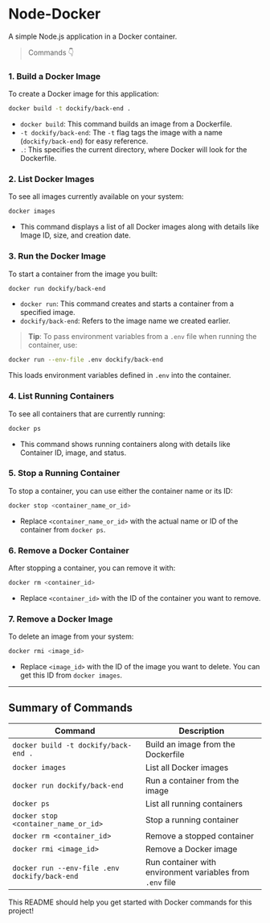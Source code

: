 # Node-Docker

A simple Node.js application in a Docker container.

> Commands 👇

### 1. Build a Docker Image

To create a Docker image for this application:

```bash
docker build -t dockify/back-end .
```


- `docker build`: This command builds an image from a Dockerfile.
- `-t dockify/back-end`: The `-t` flag tags the image with a name (`dockify/back-end`) for easy reference.
- `.`: This specifies the current directory, where Docker will look for the Dockerfile.

### 2. List Docker Images

To see all images currently available on your system:

```bash
docker images
```

- This command displays a list of all Docker images along with details like Image ID, size, and creation date.

### 3. Run the Docker Image

To start a container from the image you built:

```bash
docker run dockify/back-end
```

- `docker run`: This command creates and starts a container from a specified image.
- `dockify/back-end`: Refers to the image name we created earlier.

> **Tip**: To pass environment variables from a `.env` file when running the container, use:

```bash
docker run --env-file .env dockify/back-end
```

This loads environment variables defined in `.env` into the container.

### 4. List Running Containers

To see all containers that are currently running:

```bash
docker ps
```

- This command shows running containers along with details like Container ID, image, and status.

### 5. Stop a Running Container

To stop a container, you can use either the container name or its ID:

```bash
docker stop <container_name_or_id>
```

- Replace `<container_name_or_id>` with the actual name or ID of the container from `docker ps`.

### 6. Remove a Docker Container

After stopping a container, you can remove it with:

```bash
docker rm <container_id>
```

- Replace `<container_id>` with the ID of the container you want to remove.

### 7. Remove a Docker Image

To delete an image from your system:

```bash
docker rmi <image_id>
```

- Replace `<image_id>` with the ID of the image you want to delete. You can get this ID from `docker images`.

---

## Summary of Commands

| Command                                       | Description                                               |
| --------------------------------------------- | --------------------------------------------------------- |
| `docker build -t dockify/back-end .`          | Build an image from the Dockerfile                        |
| `docker images`                               | List all Docker images                                    |
| `docker run dockify/back-end`                 | Run a container from the image                            |
| `docker ps`                                   | List all running containers                               |
| `docker stop <container_name_or_id>`          | Stop a running container                                  |
| `docker rm <container_id>`                    | Remove a stopped container                                |
| `docker rmi <image_id>`                       | Remove a Docker image                                     |
| `docker run --env-file .env dockify/back-end` | Run container with environment variables from `.env` file |

This README should help you get started with Docker commands for this project!
